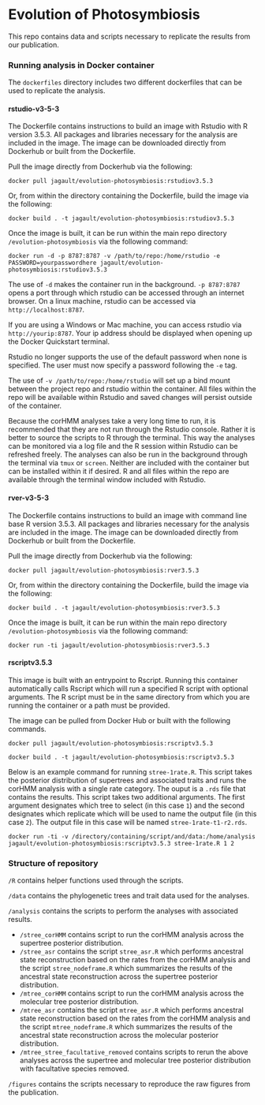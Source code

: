 # Evolution of Photosymbiosis

This repo contains data and scripts necessary to replicate the results from our publication.  

### Running analysis in Docker container  
The `dockerfiles` directory includes two different dockerfiles that can be used to replicate the analysis.


#### rstudio-v3-5-3

The Dockerfile contains instructions to build an image with Rstudio with R version 3.5.3. All packages and libraries necessary for the analysis are included in the image. The image can be downloaded directly from Dockerhub or built from the Dockerfile. 

Pull the image directly from Dockerhub via the following:

`docker pull jagault/evolution-photosymbiosis:rstudiov3.5.3`

Or, from within the directory containing the Dockerfile, build the image via the following:

`docker build . -t jagault/evolution-photosymbiosis:rstudiov3.5.3`  

Once the image is built, it can be run within the main repo directory `/evolution-photosymbiosis` via the following command:

`docker run -d -p 8787:8787 -v /path/to/repo:/home/rstudio -e PASSWORD=yourpasswordhere jagault/evolution-photosymbiosis:rstudiov3.5.3`  

The use of `-d` makes the container run in the background. `-p 8787:8787` opens a port through which rstudio can be accessed through an internet browser. On a linux machine, rstudio can be accessed via `http://localhost:8787`.  

If you are using a Windows or Mac machine, you can access rstudio via `http://yourip:8787`. Your ip address should be displayed when opening up the Docker Quickstart terminal.  

Rstudio no longer supports the use of the default password when none is specified. The user must now specify a password following the `-e` tag. 

The use of `-v /path/to/repo:/home/rstudio` will set up a bind mount between the project repo and rstudio within the container. All files within the repo will be available within Rstudio and saved changes will persist outside of the container.  

Because the corHMM analyses take a very long time to run, it is recommended that they are not run through the Rstudio console. Rather it is better to source the scripts to R through the terminal. This way the analyses can be monitored via a log file and the R session within Rstudio can be refreshed freely. The analyses can also be run in the background through the terminal via `tmux` or `screen`. Neither are included with the container but can be installed within it if desired. R and all files within the repo are available through the terminal window included with Rstudio.

#### rver-v3-5-3

The Dockerfile contains instructions to build an image with command line base R version 3.5.3. All packages and libraries necessary for the analysis are included in the image. The image can be downloaded directly from Dockerhub or built from the Dockerfile. 

Pull the image directly from Dockerhub via the following:

`docker pull jagault/evolution-photosymbiosis:rver3.5.3`

Or, from within the directory containing the Dockerfile, build the image via the following:

`docker build . -t jagault/evolution-photosymbiosis:rver3.5.3`  

Once the image is built, it can be run within the main repo directory `/evolution-photosymbiosis` via the following command:

`docker run -ti jagault/evolution-photosymbiosis:rver3.5.3`  

#### rscriptv3.5.3

This image is built with an entrypoint to Rscript. Running this container automatically calls Rscript which will run a specified R script with optional arguments. The R script must be in the same directory from which you are running the container or a path must be provided. 

The image can be pulled from Docker Hub or built with the following commands. 

`docker pull jagault/evolution-photosymbiosis:rscriptv3.5.3`

`docker build . -t jagault/evolution-photosymbiosis:rscriptv3.5.3` 

Below is an example command for running `stree-1rate.R`. This script takes the posterior distribution of supertrees and associated traits and runs the corHMM analysis with a single rate category. The ouput is a `.rds` file that contains the results. This script takes two additional arguments. The first argument designates which tree to select (in this case `1`) and the second designates which replicate which will be used to name the output file (in this case `2`). The output file in this case will be named `stree-1rate-t1-r2.rds`. 

`docker run -ti -v /directory/containing/script/and/data:/home/analysis jagault/evolution-photosymbiosis:rscriptv3.5.3 stree-1rate.R 1 2`

### Structure of repository  

`/R` contains helper functions used through the scripts.  

`/data` contains the phylogenetic trees and trait data used for the analyses. 

`/analysis` contains the scripts to perform the analyses with associated results. 
  * `/stree_corHMM` contains script to run the corHMM analysis across the supertree posterior distribution.
  * `/stree_asr` contains the script `stree_asr.R` which performs ancestral state reconstruction based on the rates from the corHMM analysis and the script `stree_nodeframe.R` which summarizes the results of the ancestral state reconstruction across the supertree posterior distribution.  
  * `/mtree_corHMM` contains script to run the corHMM analysis across the molecular tree posterior distribution.
  * `/mtree_asr` contains the script `mtree_asr.R` which performs ancestral state reconstruction based on the rates from the corHMM analysis and the script `mtree_nodeframe.R` which summarizes the results of the ancestral state reconstruction across the molecular posterior distribution.  
  * `/mtree_stree_facultative_removed` contains scripts to rerun the above analyses across the supertree and molecular tree posterior distribution with facultative species removed.  
  
`/figures` contains the scripts necessary to reproduce the raw figures from the publication. 